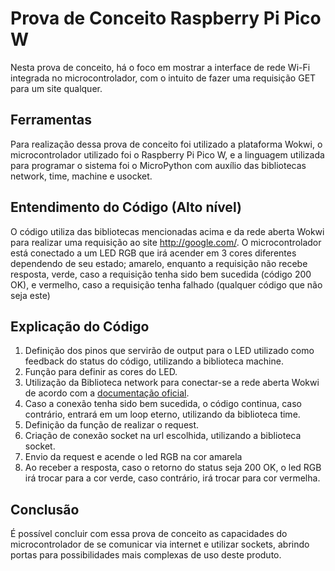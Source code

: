 # Prova de Conceito Raspberry Pi Pico W

Nesta prova de conceito, há o foco em mostrar a interface de rede Wi-Fi integrada no microcontrolador, com o intuito de fazer uma requisição GET para um site qualquer. 

## Ferramentas

Para realização dessa prova de conceito foi utilizado a plataforma Wokwi, o microcontrolador utilizado foi o Raspberry Pi Pico W, e a linguagem utilizada para programar o sistema foi o MicroPython com auxílio das bibliotecas network, time, machine e usocket.

## Entendimento do Código (Alto nível)

O código utiliza das bibliotecas mencionadas acima e da rede aberta Wokwi para realizar uma requisição ao site http://google.com/. O microcontrolador está conectado a um LED RGB que irá acender em 3 cores diferentes dependendo de seu estado; amarelo, enquanto a requisição não recebe resposta, verde, caso a requisição tenha sido bem sucedida (código 200 OK), e vermelho, caso a requisição tenha falhado (qualquer código que não seja este)

## Explicação do Código

1. Definição dos pinos que servirão de output para o LED utilizado como feedback do status do código, utilizando a biblioteca machine.
2. Função para definir as cores do LED.
3. Utilização da Biblioteca network para conectar-se a rede aberta Wokwi de acordo com a [documentação oficial](https://docs.wokwi.com/pt-BR/guides/esp32-wifi).
4. Caso a conexão tenha sido bem sucedida, o código continua, caso contrário, entrará em um loop eterno, utilizando da biblioteca time.
5. Definição da função de realizar o request.
6. Criação de conexão socket na url escolhida, utilizando a biblioteca socket.
7. Envio da request e acende o led RGB na cor amarela
8. Ao receber a resposta, caso o retorno do status seja 200 OK, o led RGB irá trocar para a cor verde, caso contrário, irá trocar para cor vermelha.

## Conclusão

É possível concluir com essa prova de conceito as capacidades do microcontrolador de se comunicar via internet e utilizar sockets, abrindo portas para possibilidades mais complexas de uso deste produto.
